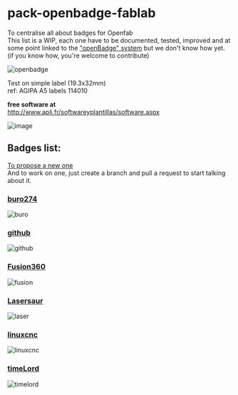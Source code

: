 # pack-openbadge-fablab
To centralise all about badges for Openfab  
This list is a WIP, each one have to be documented, tested, improved and at some point linked to the ["openBadge" system](https://openbadges.org/) but we don't know how yet. (if you know how, you're welcome to contribute) 

![openbadge](http://4ben.dk/lo/wp-content/uploads/2014/03/openbadge.png)

Test on simple label (19.3x32mm)  
ref: AGIPA A5 labels 114010   

**free software at**    
http://www.apli.fr/softwareyplantillas/software.aspx

![image](https://user-images.githubusercontent.com/12049360/28788001-dbd773b0-761e-11e7-8e35-87dd0a0c89b7.png)

## Badges list:

[To propose a new one](https://github.com/openfab-lab/pack-openbadge-fablab/issues)  
And to work on one, just create a branch and pull a request to start talking about it.
### [buro274](/badge-src/badge-buro274.md)
![buro](https://github.com/openfab-lab/pack-openbadge-fablab/blob/master/badge-src/badge-buro274.png)
### [github](/badge-src/badge-github.md)
![github](https://github.com/openfab-lab/pack-openbadge-fablab/blob/master/badge-src/badge-github.png)
### [Fusion360](/badge-src/badge-fusion360.md)
![fusion](https://github.com/openfab-lab/pack-openbadge-fablab/blob/master/badge-src/badge-fusion360.png)
### [Lasersaur](/badge-src/badge-lasersaur.md)
![laser](https://github.com/openfab-lab/pack-openbadge-fablab/blob/master/badge-src/badge-lasersaur.png)
### [linuxcnc](/badge-src/badge-linuxcnc.md)
![linuxcnc](https://github.com/openfab-lab/pack-openbadge-fablab/blob/master/badge-src/badge-linuxcnc.png)
### [timeLord](/badge-src/badge-timelord.md)
![timelord](https://github.com/openfab-lab/pack-openbadge-fablab/blob/master/badge-src/badge-timelord.png)

